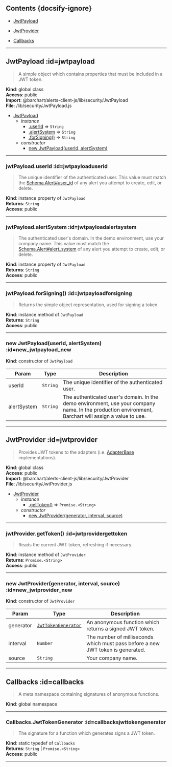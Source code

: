 ## Contents {docsify-ignore}

* [JwtPayload](#JwtPayload) 

* [JwtProvider](#JwtProvider) 

* [Callbacks](#Callbacks) 


* * *

## JwtPayload :id=jwtpayload
>A simple object which contains properties that must be included in a JWT token.

**Kind**: global class  
**Access**: public  
**Import**: @barchart/alerts-client-js/lib/security/JwtPayload  
**File**: /lib/security/JwtPayload.js  

* [JwtPayload](#JwtPayload)
    * _instance_
        * [.userId](#JwtPayloaduserId) ⇒ <code>String</code>
        * [.alertSystem](#JwtPayloadalertSystem) ⇒ <code>String</code>
        * [.forSigning()](#JwtPayloadforSigning) ⇒ <code>String</code>
    * _constructor_
        * [new JwtPayload(userId, alertSystem)](#new_JwtPayload_new)


* * *

### jwtPayload.userId :id=jwtpayloaduserid
>The unique identifier of the authenticated user. This value must match
the [Schema.Alert#user_id](Schema.Alert#user_id) of any alert you attempt to create, edit, or delete.

**Kind**: instance property of <code>JwtPayload</code>  
**Returns**: <code>String</code>  
**Access**: public  

* * *

### jwtPayload.alertSystem :id=jwtpayloadalertsystem
>The authenticated user's domain. In the demo environment, use your company name. This value must
match the [Schema.Alert#alert_system](Schema.Alert#alert_system) of any alert you attempt to create, edit, or delete.

**Kind**: instance property of <code>JwtPayload</code>  
**Returns**: <code>String</code>  
**Access**: public  

* * *

### jwtPayload.forSigning() :id=jwtpayloadforsigning
>Returns the simple object representation, used for signing a token.

**Kind**: instance method of <code>JwtPayload</code>  
**Returns**: <code>String</code>  
**Access**: public  

* * *

### new JwtPayload(userId, alertSystem) :id=new_jwtpayload_new
**Kind**: constructor of <code>JwtPayload</code>  

| Param | Type | Description |
| --- | --- | --- |
| userId | <code>String</code> | The unique identifier of the authenticated user. |
| alertSystem | <code>String</code> | The authenticated user's domain. In the demo environment, use your company name. In the production environment, Barchart will assign a value to use. |


* * *

## JwtProvider :id=jwtprovider
>Provides JWT tokens to the adapters (i.e. [AdapterBase](/content/sdk/lib-adapters?id=adapterbase) implementations).

**Kind**: global class  
**Access**: public  
**Import**: @barchart/alerts-client-js/lib/security/JwtProvider  
**File**: /lib/security/JwtProvider.js  

* [JwtProvider](#JwtProvider)
    * _instance_
        * [.getToken()](#JwtProvidergetToken) ⇒ <code>Promise.&lt;String&gt;</code>
    * _constructor_
        * [new JwtProvider(generator, interval, source)](#new_JwtProvider_new)


* * *

### jwtProvider.getToken() :id=jwtprovidergettoken
>Reads the current JWT token, refreshing if necessary.

**Kind**: instance method of <code>JwtProvider</code>  
**Returns**: <code>Promise.&lt;String&gt;</code>  
**Access**: public  

* * *

### new JwtProvider(generator, interval, source) :id=new_jwtprovider_new
**Kind**: constructor of <code>JwtProvider</code>  

| Param | Type | Description |
| --- | --- | --- |
| generator | [<code>JwtTokenGenerator</code>](#CallbacksJwtTokenGenerator) | An anonymous function which returns a signed JWT token. |
| interval | <code>Number</code> | The number of milliseconds which must pass before a new JWT token is generated. |
| source | <code>String</code> | Your company name. |


* * *

## Callbacks :id=callbacks
>A meta namespace containing signatures of anonymous functions.

**Kind**: global namespace  

* * *

### Callbacks.JwtTokenGenerator :id=callbacksjwttokengenerator
>The signature for a function which generates signs a JWT token.

**Kind**: static typedef of <code>Callbacks</code>  
**Returns**: <code>String</code> \| <code>Promise.&lt;String&gt;</code>  
**Access**: public  

* * *

